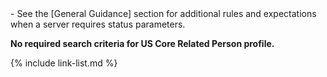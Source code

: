 
<div markdown="1" class="new-content">
- See the [General Guidance] section for additional rules and expectations when a server requires status parameters.

**No required search criteria for US Core Related Person profile.**
</div>

{% include link-list.md %}
